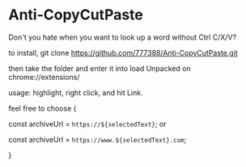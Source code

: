 # Anti-CopyCutPaste
Don't you hate when you want to look up a word without Ctrl C/X/V?

to install, git clone https://github.com/777388/Anti-CopyCutPaste.git

then take the folder and enter it into load Unpacked on chrome://extensions/

usage: highlight, right click, and hit Link.

feel free to choose {

const archiveUrl = `https://${selectedText}`; or

const archiveUrl = `https://www.${selectedText}.com`;

}
